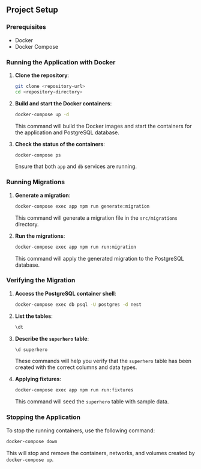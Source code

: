 ## Project Setup

### Prerequisites

- Docker
- Docker Compose

### Running the Application with Docker

1. **Clone the repository**:
   ```bash
   git clone <repository-url>
   cd <repository-directory>
   ```

2. **Build and start the Docker containers**:
   ```bash
   docker-compose up -d
   ```

   This command will build the Docker images and start the containers for the application and PostgreSQL database.

3. **Check the status of the containers**:
   ```bash
   docker-compose ps
   ```

   Ensure that both `app` and `db` services are running.

### Running Migrations

1. **Generate a migration**:
   ```bash
   docker-compose exec app npm run generate:migration
   ```
   This command will generate a migration file in the `src/migrations` directory.

2. **Run the migrations**:
   ```bash
   docker-compose exec app npm run run:migration
   ```

   This command will apply the generated migration to the PostgreSQL database.

### Verifying the Migration

1. **Access the PostgreSQL container shell**:
   ```bash
   docker-compose exec db psql -U postgres -d nest
   ```

2. **List the tables**:
   ```sql
   \dt
   ```

3. **Describe the `superhero` table**:
   ```sql
   \d superhero
   ```

   These commands will help you verify that the `superhero` table has been created with the correct columns and data types.

4. **Applying fixtures**:
   ```bash
   docker-compose exec app npm run run:fixtures
   ```

   This command will seed the `superhero` table with sample data.

### Stopping the Application

To stop the running containers, use the following command:
```bash
docker-compose down
```

This will stop and remove the containers, networks, and volumes created by `docker-compose up`.